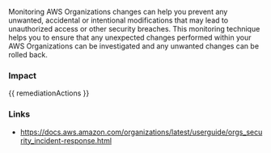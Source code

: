 
Monitoring AWS Organizations changes can help you prevent any unwanted, accidental or
intentional modifications that may lead to unauthorized access or other security breaches.
This monitoring technique helps you to ensure that any unexpected changes performed
within your AWS Organizations can be investigated and any unwanted changes can be
rolled back.


### Impact
<!-- Add Impact here -->

<!-- DO NOT CHANGE -->
{{ remediationActions }}

### Links
- https://docs.aws.amazon.com/organizations/latest/userguide/orgs_security_incident-response.html


